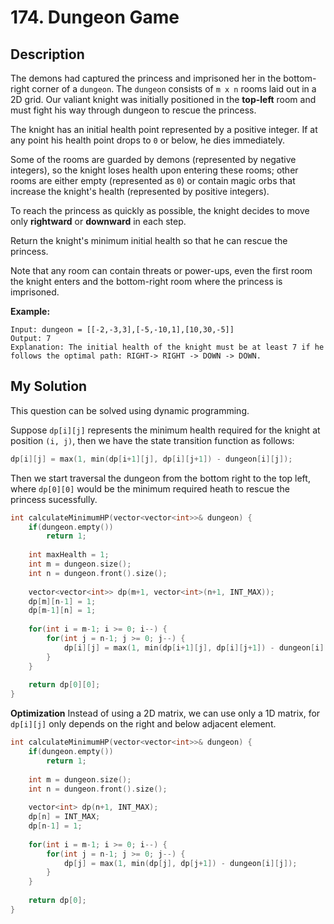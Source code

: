 # 174. Dungeon Game

## Description
The demons had captured the princess and imprisoned her in the bottom-right corner of a `dungeon`. The `dungeon` consists of `m x n` rooms laid out in a 2D grid. Our valiant knight was initially positioned in the **top-left** room and must fight his way through dungeon to rescue the princess.

The knight has an initial health point represented by a positive integer. If at any point his health point drops to `0` or below, he dies immediately.

Some of the rooms are guarded by demons (represented by negative integers), so the knight loses health upon entering these rooms; other rooms are either empty (represented as `0`) or contain magic orbs that increase the knight's health (represented by positive integers).

To reach the princess as quickly as possible, the knight decides to move only **rightward** or **downward** in each step.

Return the knight's minimum initial health so that he can rescue the princess.

Note that any room can contain threats or power-ups, even the first room the knight enters and the bottom-right room where the princess is imprisoned.

**Example:**
```
Input: dungeon = [[-2,-3,3],[-5,-10,1],[10,30,-5]]
Output: 7
Explanation: The initial health of the knight must be at least 7 if he follows the optimal path: RIGHT-> RIGHT -> DOWN -> DOWN.
```

## My Solution
This question can be solved using dynamic programming.

Suppose `dp[i][j]` represents the minimum health required for the knight at position `(i, j)`, then we have the state transition function as follows:
```C++
dp[i][j] = max(1, min(dp[i+1][j], dp[i][j+1]) - dungeon[i][j]);
```

Then we start traversal the dungeon from the bottom right to the top left, where `dp[0][0]` would be the minimum required heath to rescue the princess sucessfully. 

```C++
int calculateMinimumHP(vector<vector<int>>& dungeon) {
    if(dungeon.empty())
        return 1;
    
    int maxHealth = 1;
    int m = dungeon.size();
    int n = dungeon.front().size();
    
    vector<vector<int>> dp(m+1, vector<int>(n+1, INT_MAX));
    dp[m][n-1] = 1;
    dp[m-1][n] = 1;
    
    for(int i = m-1; i >= 0; i--) {
        for(int j = n-1; j >= 0; j--) {
            dp[i][j] = max(1, min(dp[i+1][j], dp[i][j+1]) - dungeon[i][j]);
        }
    }
    
    return dp[0][0];
}
```
**Optimization**
Instead of using a 2D matrix, we can use only a 1D matrix, for `dp[i][j]` only depends on the right and below adjacent element.

```C++
int calculateMinimumHP(vector<vector<int>>& dungeon) {
    if(dungeon.empty())
        return 1;
    
    int m = dungeon.size();
    int n = dungeon.front().size();
    
    vector<int> dp(n+1, INT_MAX);
    dp[n] = INT_MAX;
    dp[n-1] = 1;
    
    for(int i = m-1; i >= 0; i--) {
        for(int j = n-1; j >= 0; j--) {
            dp[j] = max(1, min(dp[j], dp[j+1]) - dungeon[i][j]);
        }
    }
    
    return dp[0];
}
```